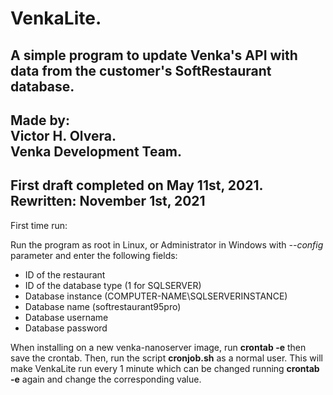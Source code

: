 ﻿# VenkaLite.
A simple program to update Venka's API with data from the customer's SoftRestaurant database.
---------------------------
Made by:  
Victor H. Olvera.  
Venka Development Team.
---------------------------
First draft completed on May 11st, 2021.  
Rewritten: November 1st, 2021
---------------------------

First time run:

Run the program as root in Linux, or Administrator in Windows with *--config* parameter and enter the following fields:
- ID of the restaurant
- ID of the database type (1 for SQLSERVER)
- Database instance (COMPUTER-NAME\SQLSERVERINSTANCE)
- Database name (softrestaurant95pro)
- Database username
- Database password

When installing on a new venka-nanoserver image, run **crontab -e** then save the crontab.
Then, run the script **cronjob.sh** as a normal user. This will make VenkaLite run every 1 minute which can be changed running **crontab -e** again and change the 
corresponding value.

